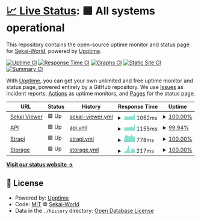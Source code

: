 # [📈 Live Status](https://status.sekai.best): <!--live status--> **🟩 All systems operational**

This repository contains the open-source uptime monitor and status page for [Sekai-World](https://status.sekai.best), powered by [Upptime](https://github.com/upptime/upptime).

[![Uptime CI](https://github.com/Sekai-World/uptime-monitor/workflows/Uptime%20CI/badge.svg)](https://github.com/Sekai-World/uptime-monitor/actions?query=workflow%3A%22Uptime+CI%22)
[![Response Time CI](https://github.com/Sekai-World/uptime-monitor/workflows/Response%20Time%20CI/badge.svg)](https://github.com/Sekai-World/uptime-monitor/actions?query=workflow%3A%22Response+Time+CI%22)
[![Graphs CI](https://github.com/Sekai-World/uptime-monitor/workflows/Graphs%20CI/badge.svg)](https://github.com/Sekai-World/uptime-monitor/actions?query=workflow%3A%22Graphs+CI%22)
[![Static Site CI](https://github.com/Sekai-World/uptime-monitor/workflows/Static%20Site%20CI/badge.svg)](https://github.com/Sekai-World/uptime-monitor/actions?query=workflow%3A%22Static+Site+CI%22)
[![Summary CI](https://github.com/Sekai-World/uptime-monitor/workflows/Summary%20CI/badge.svg)](https://github.com/Sekai-World/uptime-monitor/actions?query=workflow%3A%22Summary+CI%22)

With [Upptime](https://upptime.js.org), you can get your own unlimited and free uptime monitor and status page, powered entirely by a GitHub repository. We use [Issues](https://github.com/Sekai-World/uptime-monitor/issues) as incident reports, [Actions](https://github.com/Sekai-World/uptime-monitor/actions) as uptime monitors, and [Pages](https://status.sekai.best) for the status page.

<!--start: status pages-->
<!-- This summary is generated by Upptime (https://github.com/upptime/upptime) -->
<!-- Do not edit this manually, your changes will be overwritten -->
<!-- prettier-ignore -->
| URL | Status | History | Response Time | Uptime |
| --- | ------ | ------- | ------------- | ------ |
| <img alt="" src="https://icons.duckduckgo.com/ip3/sekai.best.ico" height="13"> [Sekai Viewer](https://sekai.best) | 🟩 Up | [sekai-viewer.yml](https://github.com/Sekai-World/uptime-monitor/commits/HEAD/history/sekai-viewer.yml) | <details><summary><img alt="Response time graph" src="./graphs/sekai-viewer/response-time-week.png" height="20"> 1052ms</summary><br><a href="https://status.sekai.best/history/sekai-viewer"><img alt="Response time 1206" src="https://img.shields.io/endpoint?url=https%3A%2F%2Fraw.githubusercontent.com%2FSekai-World%2Fuptime-monitor%2FHEAD%2Fapi%2Fsekai-viewer%2Fresponse-time.json"></a><br><a href="https://status.sekai.best/history/sekai-viewer"><img alt="24-hour response time 1363" src="https://img.shields.io/endpoint?url=https%3A%2F%2Fraw.githubusercontent.com%2FSekai-World%2Fuptime-monitor%2FHEAD%2Fapi%2Fsekai-viewer%2Fresponse-time-day.json"></a><br><a href="https://status.sekai.best/history/sekai-viewer"><img alt="7-day response time 1052" src="https://img.shields.io/endpoint?url=https%3A%2F%2Fraw.githubusercontent.com%2FSekai-World%2Fuptime-monitor%2FHEAD%2Fapi%2Fsekai-viewer%2Fresponse-time-week.json"></a><br><a href="https://status.sekai.best/history/sekai-viewer"><img alt="30-day response time 966" src="https://img.shields.io/endpoint?url=https%3A%2F%2Fraw.githubusercontent.com%2FSekai-World%2Fuptime-monitor%2FHEAD%2Fapi%2Fsekai-viewer%2Fresponse-time-month.json"></a><br><a href="https://status.sekai.best/history/sekai-viewer"><img alt="1-year response time 1244" src="https://img.shields.io/endpoint?url=https%3A%2F%2Fraw.githubusercontent.com%2FSekai-World%2Fuptime-monitor%2FHEAD%2Fapi%2Fsekai-viewer%2Fresponse-time-year.json"></a></details> | <details><summary><a href="https://status.sekai.best/history/sekai-viewer">100.00%</a></summary><a href="https://status.sekai.best/history/sekai-viewer"><img alt="All-time uptime 96.34%" src="https://img.shields.io/endpoint?url=https%3A%2F%2Fraw.githubusercontent.com%2FSekai-World%2Fuptime-monitor%2FHEAD%2Fapi%2Fsekai-viewer%2Fuptime.json"></a><br><a href="https://status.sekai.best/history/sekai-viewer"><img alt="24-hour uptime 100.00%" src="https://img.shields.io/endpoint?url=https%3A%2F%2Fraw.githubusercontent.com%2FSekai-World%2Fuptime-monitor%2FHEAD%2Fapi%2Fsekai-viewer%2Fuptime-day.json"></a><br><a href="https://status.sekai.best/history/sekai-viewer"><img alt="7-day uptime 100.00%" src="https://img.shields.io/endpoint?url=https%3A%2F%2Fraw.githubusercontent.com%2FSekai-World%2Fuptime-monitor%2FHEAD%2Fapi%2Fsekai-viewer%2Fuptime-week.json"></a><br><a href="https://status.sekai.best/history/sekai-viewer"><img alt="30-day uptime 100.00%" src="https://img.shields.io/endpoint?url=https%3A%2F%2Fraw.githubusercontent.com%2FSekai-World%2Fuptime-monitor%2FHEAD%2Fapi%2Fsekai-viewer%2Fuptime-month.json"></a><br><a href="https://status.sekai.best/history/sekai-viewer"><img alt="1-year uptime 99.29%" src="https://img.shields.io/endpoint?url=https%3A%2F%2Fraw.githubusercontent.com%2FSekai-World%2Fuptime-monitor%2FHEAD%2Fapi%2Fsekai-viewer%2Fuptime-year.json"></a></details>
| <img alt="" src="https://icons.duckduckgo.com/ip3/api.sekai.best.ico" height="13"> [API](https://api.sekai.best/status) | 🟩 Up | [api.yml](https://github.com/Sekai-World/uptime-monitor/commits/HEAD/history/api.yml) | <details><summary><img alt="Response time graph" src="./graphs/api/response-time-week.png" height="20"> 1155ms</summary><br><a href="https://status.sekai.best/history/api"><img alt="Response time 1344" src="https://img.shields.io/endpoint?url=https%3A%2F%2Fraw.githubusercontent.com%2FSekai-World%2Fuptime-monitor%2FHEAD%2Fapi%2Fapi%2Fresponse-time.json"></a><br><a href="https://status.sekai.best/history/api"><img alt="24-hour response time 1450" src="https://img.shields.io/endpoint?url=https%3A%2F%2Fraw.githubusercontent.com%2FSekai-World%2Fuptime-monitor%2FHEAD%2Fapi%2Fapi%2Fresponse-time-day.json"></a><br><a href="https://status.sekai.best/history/api"><img alt="7-day response time 1155" src="https://img.shields.io/endpoint?url=https%3A%2F%2Fraw.githubusercontent.com%2FSekai-World%2Fuptime-monitor%2FHEAD%2Fapi%2Fapi%2Fresponse-time-week.json"></a><br><a href="https://status.sekai.best/history/api"><img alt="30-day response time 1024" src="https://img.shields.io/endpoint?url=https%3A%2F%2Fraw.githubusercontent.com%2FSekai-World%2Fuptime-monitor%2FHEAD%2Fapi%2Fapi%2Fresponse-time-month.json"></a><br><a href="https://status.sekai.best/history/api"><img alt="1-year response time 1396" src="https://img.shields.io/endpoint?url=https%3A%2F%2Fraw.githubusercontent.com%2FSekai-World%2Fuptime-monitor%2FHEAD%2Fapi%2Fapi%2Fresponse-time-year.json"></a></details> | <details><summary><a href="https://status.sekai.best/history/api">99.94%</a></summary><a href="https://status.sekai.best/history/api"><img alt="All-time uptime 95.18%" src="https://img.shields.io/endpoint?url=https%3A%2F%2Fraw.githubusercontent.com%2FSekai-World%2Fuptime-monitor%2FHEAD%2Fapi%2Fapi%2Fuptime.json"></a><br><a href="https://status.sekai.best/history/api"><img alt="24-hour uptime 99.58%" src="https://img.shields.io/endpoint?url=https%3A%2F%2Fraw.githubusercontent.com%2FSekai-World%2Fuptime-monitor%2FHEAD%2Fapi%2Fapi%2Fuptime-day.json"></a><br><a href="https://status.sekai.best/history/api"><img alt="7-day uptime 99.94%" src="https://img.shields.io/endpoint?url=https%3A%2F%2Fraw.githubusercontent.com%2FSekai-World%2Fuptime-monitor%2FHEAD%2Fapi%2Fapi%2Fuptime-week.json"></a><br><a href="https://status.sekai.best/history/api"><img alt="30-day uptime 98.65%" src="https://img.shields.io/endpoint?url=https%3A%2F%2Fraw.githubusercontent.com%2FSekai-World%2Fuptime-monitor%2FHEAD%2Fapi%2Fapi%2Fuptime-month.json"></a><br><a href="https://status.sekai.best/history/api"><img alt="1-year uptime 98.80%" src="https://img.shields.io/endpoint?url=https%3A%2F%2Fraw.githubusercontent.com%2FSekai-World%2Fuptime-monitor%2FHEAD%2Fapi%2Fapi%2Fuptime-year.json"></a></details>
| <img alt="" src="https://icons.duckduckgo.com/ip3/strapi.sekai.best.ico" height="13"> [Strapi](https://strapi.sekai.best) | 🟩 Up | [strapi.yml](https://github.com/Sekai-World/uptime-monitor/commits/HEAD/history/strapi.yml) | <details><summary><img alt="Response time graph" src="./graphs/strapi/response-time-week.png" height="20"> 778ms</summary><br><a href="https://status.sekai.best/history/strapi"><img alt="Response time 1207" src="https://img.shields.io/endpoint?url=https%3A%2F%2Fraw.githubusercontent.com%2FSekai-World%2Fuptime-monitor%2FHEAD%2Fapi%2Fstrapi%2Fresponse-time.json"></a><br><a href="https://status.sekai.best/history/strapi"><img alt="24-hour response time 746" src="https://img.shields.io/endpoint?url=https%3A%2F%2Fraw.githubusercontent.com%2FSekai-World%2Fuptime-monitor%2FHEAD%2Fapi%2Fstrapi%2Fresponse-time-day.json"></a><br><a href="https://status.sekai.best/history/strapi"><img alt="7-day response time 778" src="https://img.shields.io/endpoint?url=https%3A%2F%2Fraw.githubusercontent.com%2FSekai-World%2Fuptime-monitor%2FHEAD%2Fapi%2Fstrapi%2Fresponse-time-week.json"></a><br><a href="https://status.sekai.best/history/strapi"><img alt="30-day response time 860" src="https://img.shields.io/endpoint?url=https%3A%2F%2Fraw.githubusercontent.com%2FSekai-World%2Fuptime-monitor%2FHEAD%2Fapi%2Fstrapi%2Fresponse-time-month.json"></a><br><a href="https://status.sekai.best/history/strapi"><img alt="1-year response time 1222" src="https://img.shields.io/endpoint?url=https%3A%2F%2Fraw.githubusercontent.com%2FSekai-World%2Fuptime-monitor%2FHEAD%2Fapi%2Fstrapi%2Fresponse-time-year.json"></a></details> | <details><summary><a href="https://status.sekai.best/history/strapi">100.00%</a></summary><a href="https://status.sekai.best/history/strapi"><img alt="All-time uptime 96.03%" src="https://img.shields.io/endpoint?url=https%3A%2F%2Fraw.githubusercontent.com%2FSekai-World%2Fuptime-monitor%2FHEAD%2Fapi%2Fstrapi%2Fuptime.json"></a><br><a href="https://status.sekai.best/history/strapi"><img alt="24-hour uptime 100.00%" src="https://img.shields.io/endpoint?url=https%3A%2F%2Fraw.githubusercontent.com%2FSekai-World%2Fuptime-monitor%2FHEAD%2Fapi%2Fstrapi%2Fuptime-day.json"></a><br><a href="https://status.sekai.best/history/strapi"><img alt="7-day uptime 100.00%" src="https://img.shields.io/endpoint?url=https%3A%2F%2Fraw.githubusercontent.com%2FSekai-World%2Fuptime-monitor%2FHEAD%2Fapi%2Fstrapi%2Fuptime-week.json"></a><br><a href="https://status.sekai.best/history/strapi"><img alt="30-day uptime 100.00%" src="https://img.shields.io/endpoint?url=https%3A%2F%2Fraw.githubusercontent.com%2FSekai-World%2Fuptime-monitor%2FHEAD%2Fapi%2Fstrapi%2Fuptime-month.json"></a><br><a href="https://status.sekai.best/history/strapi"><img alt="1-year uptime 99.19%" src="https://img.shields.io/endpoint?url=https%3A%2F%2Fraw.githubusercontent.com%2FSekai-World%2Fuptime-monitor%2FHEAD%2Fapi%2Fstrapi%2Fuptime-year.json"></a></details>
| <img alt="" src="https://icons.duckduckgo.com/ip3/storage.sekai.best.ico" height="13"> [Storage](https://storage.sekai.best/sekai-assets/character/member_small/res001_no001_rip/card_normal.webp) | 🟩 Up | [storage.yml](https://github.com/Sekai-World/uptime-monitor/commits/HEAD/history/storage.yml) | <details><summary><img alt="Response time graph" src="./graphs/storage/response-time-week.png" height="20"> 217ms</summary><br><a href="https://status.sekai.best/history/storage"><img alt="Response time 2678" src="https://img.shields.io/endpoint?url=https%3A%2F%2Fraw.githubusercontent.com%2FSekai-World%2Fuptime-monitor%2FHEAD%2Fapi%2Fstorage%2Fresponse-time.json"></a><br><a href="https://status.sekai.best/history/storage"><img alt="24-hour response time 188" src="https://img.shields.io/endpoint?url=https%3A%2F%2Fraw.githubusercontent.com%2FSekai-World%2Fuptime-monitor%2FHEAD%2Fapi%2Fstorage%2Fresponse-time-day.json"></a><br><a href="https://status.sekai.best/history/storage"><img alt="7-day response time 217" src="https://img.shields.io/endpoint?url=https%3A%2F%2Fraw.githubusercontent.com%2FSekai-World%2Fuptime-monitor%2FHEAD%2Fapi%2Fstorage%2Fresponse-time-week.json"></a><br><a href="https://status.sekai.best/history/storage"><img alt="30-day response time 169" src="https://img.shields.io/endpoint?url=https%3A%2F%2Fraw.githubusercontent.com%2FSekai-World%2Fuptime-monitor%2FHEAD%2Fapi%2Fstorage%2Fresponse-time-month.json"></a><br><a href="https://status.sekai.best/history/storage"><img alt="1-year response time 149" src="https://img.shields.io/endpoint?url=https%3A%2F%2Fraw.githubusercontent.com%2FSekai-World%2Fuptime-monitor%2FHEAD%2Fapi%2Fstorage%2Fresponse-time-year.json"></a></details> | <details><summary><a href="https://status.sekai.best/history/storage">100.00%</a></summary><a href="https://status.sekai.best/history/storage"><img alt="All-time uptime 99.81%" src="https://img.shields.io/endpoint?url=https%3A%2F%2Fraw.githubusercontent.com%2FSekai-World%2Fuptime-monitor%2FHEAD%2Fapi%2Fstorage%2Fuptime.json"></a><br><a href="https://status.sekai.best/history/storage"><img alt="24-hour uptime 100.00%" src="https://img.shields.io/endpoint?url=https%3A%2F%2Fraw.githubusercontent.com%2FSekai-World%2Fuptime-monitor%2FHEAD%2Fapi%2Fstorage%2Fuptime-day.json"></a><br><a href="https://status.sekai.best/history/storage"><img alt="7-day uptime 100.00%" src="https://img.shields.io/endpoint?url=https%3A%2F%2Fraw.githubusercontent.com%2FSekai-World%2Fuptime-monitor%2FHEAD%2Fapi%2Fstorage%2Fuptime-week.json"></a><br><a href="https://status.sekai.best/history/storage"><img alt="30-day uptime 100.00%" src="https://img.shields.io/endpoint?url=https%3A%2F%2Fraw.githubusercontent.com%2FSekai-World%2Fuptime-monitor%2FHEAD%2Fapi%2Fstorage%2Fuptime-month.json"></a><br><a href="https://status.sekai.best/history/storage"><img alt="1-year uptime 100.00%" src="https://img.shields.io/endpoint?url=https%3A%2F%2Fraw.githubusercontent.com%2FSekai-World%2Fuptime-monitor%2FHEAD%2Fapi%2Fstorage%2Fuptime-year.json"></a></details>

<!--end: status pages-->

[**Visit our status website →**](https://status.sekai.best)

## 📄 License

- Powered by: [Upptime](https://github.com/upptime/upptime)
- Code: [MIT](./LICENSE) © [Sekai-World](https://status.sekai.best)
- Data in the `./history` directory: [Open Database License](https://opendatacommons.org/licenses/odbl/1-0/)
